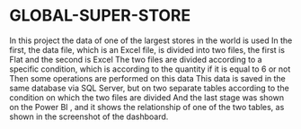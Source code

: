 # GLOBAL-SUPER-STORE
In this project the data of one of the largest stores in the world is used
In the first, the data file, which is an Excel file, is divided into two files, the first is Flat and the second is Excel
The two files are divided according to a specific condition, which is according to the quantity if it is equal to 6 or not
Then some operations are performed on this data
This data is saved in the same database via SQL Server, but on two separate tables according to the condition on which the two files are divided
And the last stage was shown on the Power BI , and it shows the relationship of one of the two tables, as shown in the screenshot of the dashboard.